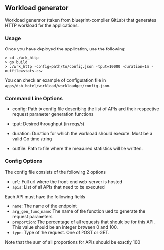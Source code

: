 ## Workload generator

Workload generator (taken from blueprint-compiler GitLab) that generates HTTP workload for the applications.

### Usage

Once you have deployed the application, use the following:

```
> cd ./wrk_http
> go build
> ./wrk_http -config=path/to/config.json -tput=10000 -duration=1m -outfile=stats.csv
```

You can check an example of configuration file in `apps/dsb_hotel/workload/workloadgen/config.json`.

### Command Line Options


- config: Path to config file describing the list of APIs and their respective request parameter generation functions

- tput: Desired throughput (in reqs/s)

- duration: Duration for which the workload should execute. Must be a valid Go time string

- outfile: Path to file where the measured statistics will be written.


### Config Options

The config file consists of the following 2 options

- `url`: Full url where the front-end web-server is hosted
- `apis`: List of all APIs that need to be executed

Each API must have the following fields

- `name`: The name of the endpoint
- `arg_gen_func_name`: The name of the function ued to generate the request parameters
- `proportion`: The percentage of all requests that should be for this API. This value should be an integer between 0 and 100.
- `type`: Type of the request. One of POST or GET.

Note that the sum of all proportions for APIs should be exactly 100